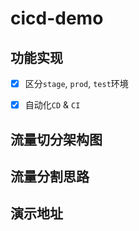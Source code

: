 # cicd-demo

## 功能实现

- [x] 区分`stage`, `prod`, `test`环境  

- [x] 自动化`CD` & `CI`

## 流量切分架构图

## 流量分割思路

## 演示地址